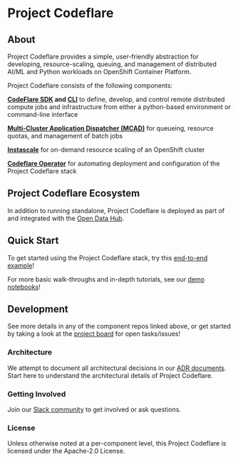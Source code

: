 # Project Codeflare

## About

Project Codeflare provides a simple, user-friendly abstraction for developing, resource-scaling, queuing, and management of distributed AI/ML and Python workloads on OpenShift Container Platform.

Project Codeflare consists of the following components:

**[CodeFlare SDK][codeflare-sdk] and [CLI][codeflare-cli]** to define, develop, and control remote distributed compute jobs and infrastructure from either a python-based environment or command-line interface

**[Multi-Cluster Application Dispatcher (MCAD)][mcad]** for queueing, resource quotas, and management of batch jobs

**[Instascale][instascale]** for on-demand resource scaling of an OpenShift cluster

**[Codeflare Operator][codeflare-operator]** for automating deployment and configuration of the Project Codeflare stack

## Project Codeflare Ecosystem

In addition to running standalone, Project Codeflare is deployed as part of and integrated with the [Open Data Hub][distributed-workloads].

## Quick Start

To get started using the Project Codeflare stack, try this [end-to-end example][quickstart]!

For more basic walk-throughs and in-depth tutorials, see our [demo notebooks][demos]!

## Development

See more details in any of the component repos linked above, or get started by taking a look at the [project board][board] for open tasks/issues!

### Architecture

We attempt to document all architectural decisions in our [ADR documents][adr]. Start here to understand the architectural details of Project Codeflare.

### Getting Involved

Join our [Slack community][slack] to get involved or ask questions.

### License

Unless otherwise noted at a per-component level, this Project Codeflare is licensed under the Apache-2.0 License.

[codeflare-sdk]: https://github.com/project-codeflare/codeflare-sdk
[codeflare-cli]: https://github.com/project-codeflare/codeflare-cli
[mcad]: https://github.com/project-codeflare/multi-cluster-app-dispatcher
[instascale]: https://github.com/project-codeflare/instascale
[codeflare-operator]: https://github.com/project-codeflare/codeflare-operator
[distributed-workloads]: https://github.com/opendatahub-io/distributed-workloads
[quickstart]: https://github.com/opendatahub-io/distributed-workloads/blob/main/Quick-Start.md
[slack]: https://invite.playplay.io/invite?team_id=T04KQQBTDN3
[adr]: https://github.com/project-codeflare/adr
[demos]: https://github.com/project-codeflare/codeflare-sdk/tree/main/demo-notebooks/guided-demos
[board]: https://github.com/orgs/project-codeflare/projects/8
